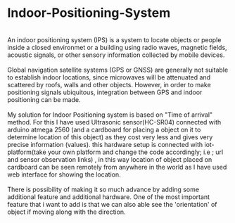 # Indoor-Positioning-System
<br>
An indoor positioning system (IPS) is a system to locate objects or people inside a closed environmet or a building using radio waves, magnetic fields, acoustic signals, or other sensory information collected by mobile devices.  
<br><br>
Global navigation satellite systems (GPS or GNSS) are generally not suitable to establish indoor locations, since microwaves will be attenuated and scattered by roofs, walls and other objects. However, in order to make positioning signals ubiquitous, integration between GPS and indoor positioning can be made.  
<br><br>
My solution for Indoor Positioning system is based on "Time of arrival" method.  For this I have used Ultrasonic sensor(HC-SR04) connected with arduino atmega 2560 (and a cardboard for placing a object on it to determine location of this object) as they cost very less and gives very precise information (values). this hardware setup is connected with iot-platform(take your own platform and change the code accordingly; i.e ; url and sensor observation links) , in this way location of object placed on cardboard can be seen remotely from anywhere in the world as I have used web interface for showing the location.
<br><br>
There is possibility of making it so much advance by adding some additional feature and additional hardware. One of the most important feature that i want to add is that we can also able see the 'orientation' of object if moving along with the direction.
